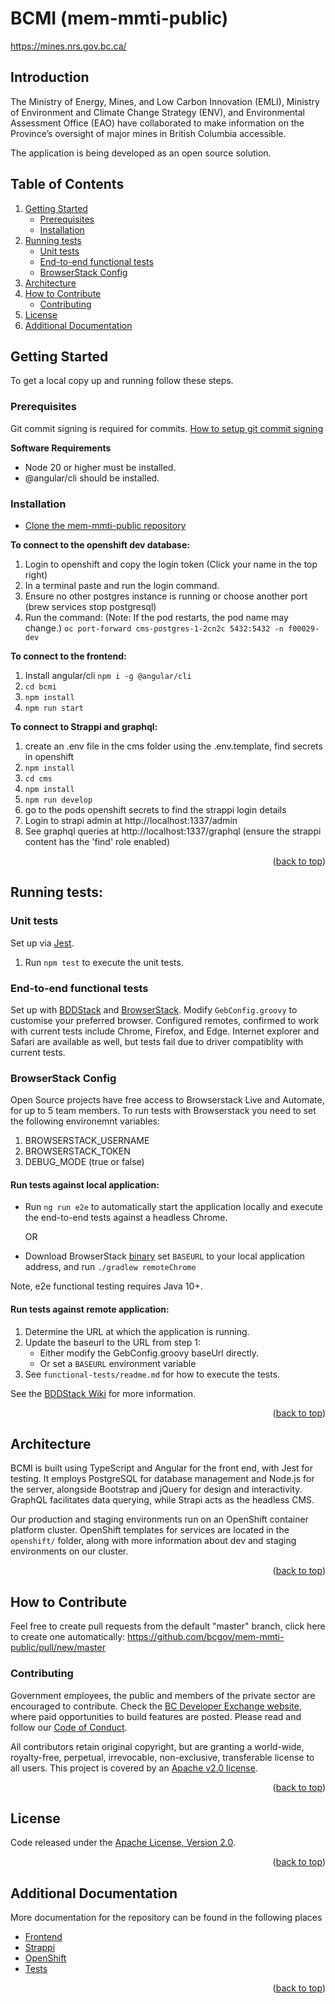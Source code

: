 # BCMI (mem-mmti-public)

https://mines.nrs.gov.bc.ca/

## Introduction

The Ministry of Energy, Mines, and Low Carbon Innovation (EMLI), Ministry of Environment and Climate Change Strategy (ENV), and Environmental Assessment Office (EAO) have collaborated to make information on the Province’s oversight of major mines in British Columbia accessible.

The application is being developed as an open source solution.

## Table of Contents

1. [Getting Started](#getting-started)
   - [Prerequisites](#prerequisites)
   - [Installation](#installation)
1. [Running tests](#running-tests)
   - [Unit tests](#unit-tests)
   - [End-to-end functional tests](#end-to-end-functional-tests)
   - [BrowserStack Config](#browserstack-config)
1. [Architecture](#architecture)
1. [How to Contribute](#how-to-contribute)
   - [Contributing](#contributing)
1. [License](#license)
1. [Additional Documentation](#additional-documentation)

## Getting Started

To get a local copy up and running follow these steps.

### Prerequisites

Git commit signing is required for commits. [How to setup git commit signing](https://sabbour.me/setting-up-signed-git-commits-on-macos/)

**Software Requirements**

- Node 20 or higher must be installed.
- @angular/cli should be installed.

### Installation

- [Clone the mem-mmti-public repository](https://help.github.com/en/articles/cloning-a-repository)

**To connect to the openshift dev database:**
  1. Login to openshift and copy the login token (Click your name in the top right)
  2. In a terminal paste and run the login command.
  3. Ensure no other postgres instance is running or choose another port (brew services stop postgresql)
  4. Run the command: (Note: If the pod restarts, the pod name may change.) ```oc port-forward cms-postgres-1-2cn2c 5432:5432 -n f00029-dev```


**To connect to the frontend:**
  1. Install angular/cli ```npm i -g @angular/cli```
  1. ``` cd bcmi ```
  1. ``` npm install ```
  1. ``` npm run start ```


  **To connect to Strappi and graphql:**
  1. create an .env file in the cms folder using the .env.template, find secrets in openshift
  1. ``` npm install ```
  1. ``` cd cms ```
  1. ``` npm install ```
  1. ``` npm run develop ```
  1. go to the pods openshift secrets to find the strappi login details
  1. Login to strapi admin at http://localhost:1337/admin
  1. See graphql queries at http://localhost:1337/graphql (ensure the strappi content has the 'find' role enabled)

<p align="right">(<a href="#readme-top">back to top</a>)</p>

## Running tests:

### Unit tests

Set up via [Jest](https://github.com/jestjs/jest).
1. Run ```npm test``` to execute the unit tests.

### End-to-end functional tests

Set up with [BDDStack](https://github.com/BCDevOps/BDDStack) and [BrowserStack](https://www.browserstack.com/). Modify `GebConfig.groovy` to customise your preferred browser. Configured remotes, confirmed to work with current tests include Chrome, Firefox, and Edge. Internet explorer and Safari are available as well, but tests fail due to driver compatiblity with current tests.

### BrowserStack Config

Open Source projects have free access to Browserstack Live and Automate, for up to 5 team members. To run tests with Browserstack you need to set the following environemnt variables:

1. BROWSERSTACK_USERNAME
1. BROWSERSTACK_TOKEN
1. DEBUG_MODE (true or false)

#### Run tests against local application:

- Run `ng run e2e` to automatically start the application locally and execute the end-to-end tests against a headless Chrome.

    OR

- Download BrowserStack [binary](https://www.browserstack.com/local-testing) set `BASEURL` to your local application address, and run `./gradlew remoteChrome`

Note, e2e functional testing requires Java 10+.

#### Run tests against remote application:

1. Determine the URL at which the application is running.
1. Update the baseurl to the URL from step 1:
    - Either modify the GebConfig.groovy baseUrl directly.
    - Or set a `BASEURL` environment variable
1. See `functional-tests/readme.md` for how to execute the tests.

See the [BDDStack Wiki](https://github.com/BCDevOps/BDDStack/wiki) for more information.

<p align="right">(<a href="#readme-top">back to top</a>)</p>

## Architecture

BCMI is built using TypeScript and Angular for the front end, with Jest for testing. It employs PostgreSQL for database management and Node.js for the server, alongside Bootstrap and jQuery for design and interactivity. GraphQL facilitates data querying, while Strapi acts as the headless CMS.

Our production and staging environments run on an OpenShift container platform cluster. OpenShift templates for services are located in the `openshift/` folder, along with more information about dev and staging environments on our cluster.

<p align="right">(<a href="#readme-top">back to top</a>)</p>

## How to Contribute

Feel free to create pull requests from the default "master" branch, click here to create one automatically: https://github.com/bcgov/mem-mmti-public/pull/new/master

### Contributing

Government employees, the public and members of the private sector are encouraged to contribute. Check the [BC Developer Exchange website](https://bcdevexchange.org/), where paid opportunities to build features are posted. Please read and follow our [Code of Conduct](https://github.com/bcgov/gwells/blob/master/CODE_OF_CONDUCT.md). 

All contributors retain original copyright, but are granting a world-wide, royalty-free, perpetual, irrevocable, non-exclusive, transferable license to all users. This project is covered by an [Apache v2.0 license](https://github.com/bcgov/gwells/blob/master/LICENSE).

<p align="right">(<a href="#readme-top">back to top</a>)</p>

## License

Code released under the [Apache License, Version 2.0](https://github.com/bcgov/gwells/blob/master/LICENSE).

<p align="right">(<a href="#readme-top">back to top</a>)</p>

## Additional Documentation

More documentation for the repository can be found in the following places

- [Frontend](/bcmi/README.md)
- [Strappi](/cms/README.md)
- [OpenShift](/openshift/README.md)
- [Tests](/functional-tests/readme.md)

<p align="right">(<a href="#readme-top">back to top</a>)</p>
